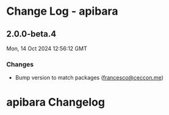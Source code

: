 # Change Log - apibara

<!-- This log was last generated on Mon, 14 Oct 2024 12:56:12 GMT and should not be manually modified. -->

<!-- Start content -->

## 2.0.0-beta.4

Mon, 14 Oct 2024 12:56:12 GMT

### Changes

- Bump version to match packages (francesco@ceccon.me)

# apibara Changelog
